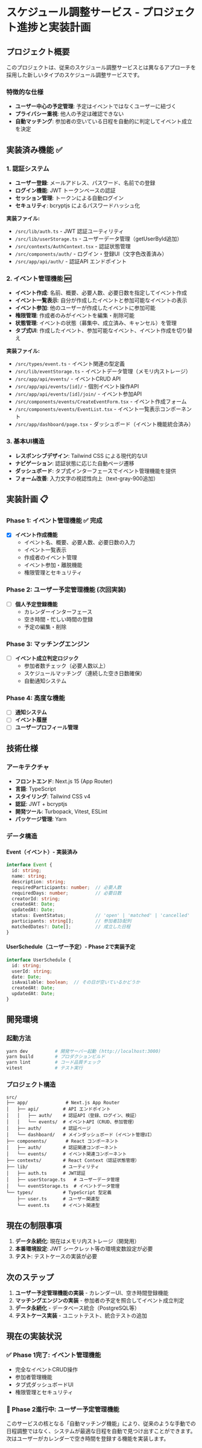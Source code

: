 # スケジュール調整サービス - プロジェクト進捗と実装計画

## プロジェクト概要

このプロジェクトは、従来のスケジュール調整サービスとは異なるアプローチを採用した新しいタイプのスケジュール調整サービスです。

### 特徴的な仕様
- **ユーザー中心の予定管理**: 予定はイベントではなくユーザーに紐づく
- **プライバシー重視**: 他人の予定は確認できない
- **自動マッチング**: 参加者の空いている日程を自動的に判定してイベント成立を決定

## 実装済み機能 ✅

### 1. 認証システム
- **ユーザー登録**: メールアドレス、パスワード、名前での登録
- **ログイン機能**: JWT トークンベースの認証
- **セッション管理**: トークンによる自動ログイン
- **セキュリティ**: bcryptjs によるパスワードハッシュ化

**実装ファイル:**
- `/src/lib/auth.ts` - JWT 認証ユーティリティ
- `/src/lib/userStorage.ts` - ユーザーデータ管理（getUserById追加）
- `/src/contexts/AuthContext.tsx` - 認証状態管理
- `/src/components/auth/` - ログイン・登録UI（文字色改善済み）
- `/src/app/api/auth/` - 認証API エンドポイント

### 2. イベント管理機能 🆕
- **イベント作成**: 名前、概要、必要人数、必要日数を指定してイベント作成
- **イベント一覧表示**: 自分が作成したイベントと参加可能なイベントの表示
- **イベント参加**: 他のユーザーが作成したイベントに参加可能
- **権限管理**: 作成者のみがイベントを編集・削除可能
- **状態管理**: イベントの状態（募集中、成立済み、キャンセル）を管理
- **タブ式UI**: 作成したイベント、参加可能なイベント、イベント作成を切り替え

**実装ファイル:**
- `/src/types/event.ts` - イベント関連の型定義
- `/src/lib/eventStorage.ts` - イベントデータ管理（メモリ内ストレージ）
- `/src/app/api/events/` - イベントCRUD API
- `/src/app/api/events/[id]/` - 個別イベント操作API
- `/src/app/api/events/[id]/join/` - イベント参加API
- `/src/components/events/CreateEventForm.tsx` - イベント作成フォーム
- `/src/components/events/EventList.tsx` - イベント一覧表示コンポーネント
- `/src/app/dashboard/page.tsx` - ダッシュボード（イベント機能統合済み）

### 3. 基本UI構造
- **レスポンシブデザイン**: Tailwind CSS による現代的なUI
- **ナビゲーション**: 認証状態に応じた自動ページ遷移
- **ダッシュボード**: タブ式インターフェースでイベント管理機能を提供
- **フォーム改善**: 入力文字の視認性向上（text-gray-900追加）

## 実装計画 📋

### Phase 1: イベント管理機能 ✅ **完成**
- [x] **イベント作成機能**
  - イベント名、概要、必要人数、必要日数の入力
  - イベント一覧表示
  - 作成者のイベント管理
  - イベント参加・離脱機能
  - 権限管理とセキュリティ

### Phase 2: ユーザー予定管理機能 (次回実装)
- [ ] **個人予定登録機能**
  - カレンダーインターフェース
  - 空き時間・忙しい時間の登録
  - 予定の編集・削除

### Phase 3: マッチングエンジン
- [ ] **イベント成立判定ロジック**
  - 参加者数チェック（必要人数以上）
  - スケジュールマッチング（連続した空き日数確保）
  - 自動通知システム

### Phase 4: 高度な機能
- [ ] **通知システム**
- [ ] **イベント履歴**
- [ ] **ユーザープロフィール管理**

## 技術仕様

### アーキテクチャ
- **フロントエンド**: Next.js 15 (App Router)
- **言語**: TypeScript
- **スタイリング**: Tailwind CSS v4
- **認証**: JWT + bcryptjs
- **開発ツール**: Turbopack, Vitest, ESLint
- **パッケージ管理**: Yarn

### データ構造

#### Event（イベント）- **実装済み**
```typescript
interface Event {
  id: string;
  name: string;
  description: string;
  requiredParticipants: number;  // 必要人数
  requiredDays: number;          // 必要日数
  creatorId: string;
  createdAt: Date;
  updatedAt: Date;
  status: EventStatus;           // 'open' | 'matched' | 'cancelled'
  participants: string[];        // 参加者ID配列
  matchedDates?: Date[];         // 成立した日程
}
```

#### UserSchedule（ユーザー予定）- **Phase 2で実装予定**
```typescript
interface UserSchedule {
  id: string;
  userId: string;
  date: Date;
  isAvailable: boolean;  // その日が空いているかどうか
  createdAt: Date;
  updatedAt: Date;
}
```

## 開発環境

### 起動方法
```bash
yarn dev          # 開発サーバー起動 (http://localhost:3000)
yarn build        # プロダクションビルド
yarn lint         # コード品質チェック
vitest            # テスト実行
```

### プロジェクト構造
```
src/
├── app/              # Next.js App Router
│   ├── api/         # API エンドポイント
│   │   ├── auth/    # 認証API（登録、ログイン、検証）
│   │   └── events/  # イベントAPI（CRUD、参加管理）
│   ├── auth/        # 認証ページ
│   └── dashboard/   # メインダッシュボード（イベント管理UI）
├── components/       # React コンポーネント
│   ├── auth/        # 認証関連コンポーネント
│   └── events/      # イベント関連コンポーネント
├── contexts/        # React Context（認証状態管理）
├── lib/             # ユーティリティ
│   ├── auth.ts      # JWT認証
│   ├── userStorage.ts   # ユーザーデータ管理
│   └── eventStorage.ts  # イベントデータ管理
└── types/           # TypeScript 型定義
    ├── user.ts      # ユーザー関連型
    └── event.ts     # イベント関連型
```

## 現在の制限事項

1. **データ永続化**: 現在はメモリ内ストレージ（開発用）
2. **本番環境設定**: JWT シークレット等の環境変数設定が必要
3. **テスト**: テストケースの実装が必要

## 次のステップ

1. **ユーザー予定管理機能の実装** - カレンダーUI、空き時間登録機能
2. **マッチングエンジンの実装** - 参加者の予定を照合してイベント成立判定
3. **データ永続化** - データベース統合（PostgreSQL等）
4. **テストケース実装** - ユニットテスト、統合テストの追加

## 現在の実装状況

### ✅ Phase 1完了: イベント管理機能
- 完全なイベントCRUD操作
- 参加者管理機能
- タブ式ダッシュボードUI
- 権限管理とセキュリティ

### 🔄 Phase 2進行中: ユーザー予定管理機能
このサービスの核となる「自動マッチング機能」により、従来のような手動での日程調整ではなく、システムが最適な日程を自動で見つけ出すことができます。次はユーザーがカレンダーで空き時間を登録する機能を実装します。